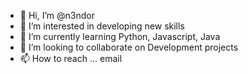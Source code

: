 - 👋 Hi, I’m @n3ndor
- 👀 I’m interested in developing new skills
- 🌱 I’m currently learning Python, Javascript, Java
- 💞️ I’m looking to collaborate on Development projects
- 📫 How to reach ... email

<!---
n3ndor/n3ndor is a ✨ special ✨ repository because its `README.md` (this file) appears on your GitHub profile.
You can click the Preview link to take a look at your changes.
--->
